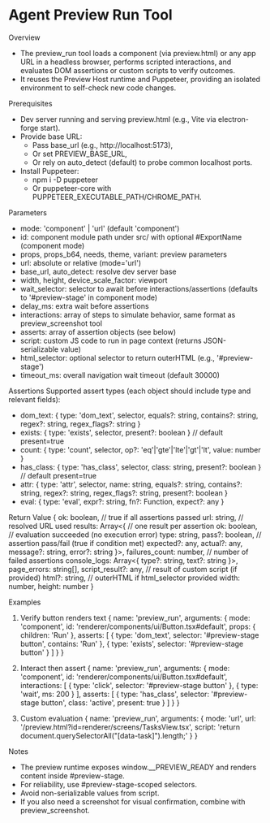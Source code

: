 # Agent Preview Run Tool

Overview

- The preview_run tool loads a component (via preview.html) or any app URL in a headless browser, performs scripted interactions, and evaluates DOM assertions or custom scripts to verify outcomes.
- It reuses the Preview Host runtime and Puppeteer, providing an isolated environment to self-check new code changes.

Prerequisites

- Dev server running and serving preview.html (e.g., Vite via electron-forge start).
- Provide base URL:
  - Pass base_url (e.g., http://localhost:5173),
  - Or set PREVIEW_BASE_URL,
  - Or rely on auto_detect (default) to probe common localhost ports.
- Install Puppeteer:
  - npm i -D puppeteer
  - Or puppeteer-core with PUPPETEER_EXECUTABLE_PATH/CHROME_PATH.

Parameters

- mode: 'component' | 'url' (default 'component')
- id: component module path under src/ with optional #ExportName (component mode)
- props, props_b64, needs, theme, variant: preview parameters
- url: absolute or relative (mode='url')
- base_url, auto_detect: resolve dev server base
- width, height, device_scale_factor: viewport
- wait_selector: selector to await before interactions/assertions (defaults to '#preview-stage' in component mode)
- delay_ms: extra wait before assertions
- interactions: array of steps to simulate behavior, same format as preview_screenshot tool
- asserts: array of assertion objects (see below)
- script: custom JS code to run in page context (returns JSON-serializable value)
- html_selector: optional selector to return outerHTML (e.g., '#preview-stage')
- timeout_ms: overall navigation wait timeout (default 30000)

Assertions
Supported assert types (each object should include type and relevant fields):

- dom_text: { type: 'dom_text', selector, equals?: string, contains?: string, regex?: string, regex_flags?: string }
- exists: { type: 'exists', selector, present?: boolean } // default present=true
- count: { type: 'count', selector, op?: 'eq'|'gte'|'lte'|'gt'|'lt', value: number }
- has_class: { type: 'has_class', selector, class: string, present?: boolean } // default present=true
- attr: { type: 'attr', selector, name: string, equals?: string, contains?: string, regex?: string, regex_flags?: string, present?: boolean }
- eval: { type: 'eval', expr?: string, fn?: Function, expect?: any }

Return Value
{
ok: boolean, // true if all assertions passed
url: string, // resolved URL used
results: Array<{ // one result per assertion
ok: boolean, // evaluation succeeded (no execution error)
type: string,
pass?: boolean, // assertion pass/fail (true if condition met)
expected?: any,
actual?: any,
message?: string,
error?: string
}>,
failures_count: number, // number of failed assertions
console_logs: Array<{ type?: string, text?: string }>,
page_errors: string[],
script_result?: any, // result of custom script (if provided)
html?: string, // outerHTML if html_selector provided
width: number,
height: number
}

Examples

1. Verify button renders text
   {
   name: 'preview_run',
   arguments: {
   mode: 'component',
   id: 'renderer/components/ui/Button.tsx#default',
   props: { children: 'Run' },
   asserts: [
   { type: 'dom_text', selector: '#preview-stage button', contains: 'Run' },
   { type: 'exists', selector: '#preview-stage button' }
   ]
   }
   }

2. Interact then assert
   {
   name: 'preview_run',
   arguments: {
   mode: 'component',
   id: 'renderer/components/ui/Button.tsx#default',
   interactions: [
   { type: 'click', selector: '#preview-stage button' },
   { type: 'wait', ms: 200 }
   ],
   asserts: [
   { type: 'has_class', selector: '#preview-stage button', class: 'active', present: true }
   ]
   }
   }

3. Custom evaluation
   {
   name: 'preview_run',
   arguments: {
   mode: 'url',
   url: '/preview.html?id=renderer/screens/TasksView.tsx',
   script: 'return document.querySelectorAll("[data-task]").length;'
   }
   }

Notes

- The preview runtime exposes window.\_\_PREVIEW_READY and renders content inside #preview-stage.
- For reliability, use #preview-stage-scoped selectors.
- Avoid non-serializable values from script.
- If you also need a screenshot for visual confirmation, combine with preview_screenshot.
